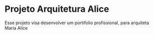# Projeto Arquitetura Alice

Esse projeto visa desenvolver um portifolio profissional, para arquiteta Maria Alice
